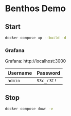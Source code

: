 # Benthos Demo

## Start

```bash
docker compose up --build -d
```

### Grafana

Grafana: http://localhost:3000

| Username | Password   |
| -------- | ---------- |
| `admin`  | `S3c_r3t!` |

## Stop

```bash
docker compose down -v
```
